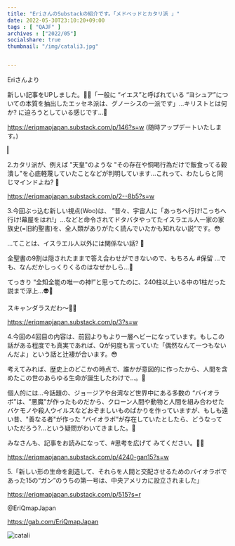 ```yaml
---
title: "EriさんのSubstackの紹介です。「メドベッドとカタリ派 」"
date: 2022-05-30T23:10:20+09:00
tags : [ "QAJF" ]
archives : ["2022/05"]
socialshare: true
thumbnail: "/img/catali3.jpg"


---
```


Eriさんより

新しい記事をUPしました。🍿😂「一般に “イエス”と呼ばれている “ヨシュア”についての本質を抽出したエッセネ派は、グノーシスの一派です」...キリストとは何か? に迫ろうとしている感じです...🤔  

https://eriqmapjapan.substack.com/p/146?s=w
(随時アップデートいたします。)


<span style="border:1px solid;"></span>


2.カタリ派が、例えば "天皇"のような "その存在や恫喝行為だけで飯食ってる穀潰し"を心底軽蔑していたことなどが判明しています...これって、わたしらと同じマインドよね? 🤔

https://eriqmapjapan.substack.com/p/2--8b5?s=w

3.今回ぶっ込む新しい視点(Woo)は、
”昔々、宇宙人に「あっちへ行け!こっちへ行け!幕屋をはれ!」…などと命令されてドタバタやってたイスラエル人一家の家族史(=旧約聖書)を、全人類がありがたく読んでいたかも知れない説”です。😳

…てことは、イスラエル人以外には関係ない話? 🤔

全聖書の9割は隠されたままで答え合わせができないので、もちろん #保留 …でも、なんだかしっくりくるのはなぜかしら…🤔

てっきり “全知全能の唯一の神!”と思ってたのに、240柱以上いる中の1柱だった説まで浮上…👽🤔

スキャンダラスだわ〜🍿😂

https://eriqmapjapan.substack.com/p/3?s=w


4.今回の4回目の内容は、前回よりもより一層ヘビーになっています。もしこの話がある程度でも真実であれば、Qが何度も言っていた「偶然なんて一つもないんだよ」という話と辻褄が合います。😳

考えてみれば、歴史上のどこかの時点で、誰かが意図的に作ったから、人間を含めたこの世のあらゆる生命が誕生したわけで…。🤔

個人的には…今話題の、ジョージアや台湾など世界中にある多数の “バイオラボ”は、"悪魔"が作ったものだから、クローン人間や動物と人間を組み合わせたバケモノや殺人ウイルスなどおぞましいものばかりを作っていますが、もしも遠い昔、"善なる者"が作った “バイオラボ”が存在していたとしたら、どうなっていただろう?…という疑問がわいてきました。🤔

みなさんも、記事をお読みになって、#思考を広げて みてください。🍿🥰     

https://eriqmapjapan.substack.com/p/4240-gan15?s=w

5.「新しい形の生命を創造して、それらを人間と交配させるためのバイオラボであった15の“ガン”のうちの第一号は、中央アメリカに設立されました」


https://eriqmapjapan.substack.com/p/515?s=r


@EriQmapJapan

https://gab.com/EriQmapJapan


![catali](../bird.png)

<!--
{{< rawhtml >}}

<iframe width="100%" height="360" scrolling="no" frameborder="0" style="border: none;" src="https://mediable.jp/videos/watch/05c625a7-6367-4aba-b199-3a5a9263486c?ownVideoPlayType=premium"></iframe>

{{< /rawhtml >}}
-->
